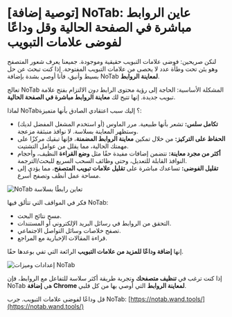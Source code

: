 # [توصية إضافة] NoTab: عاين الروابط مباشرة في الصفحة الحالية وقل وداعًا لفوضى علامات التبويب

لنكن صريحين: فوضى علامات التبويب حقيقية وموجودة. جميعنا يعرف شعور المتصفح وهو يئن تحت وطأة عدد لا يحصى من علامات التبويب المفتوحة. إذا كنت تبحث عن حل بسيط وأنيق، فأنا أوصي بشدة بإضافة NoTab **لمعاينة الروابط**.

تعالج NoTab المشكلة الأساسية: الحاجة إلى رؤية محتوى الرابط *دون* الالتزام بفتح علامة تبويب جديدة. إنها تتيح لك **معاينة الروابط مباشرة في الصفحة الحالية**.

لماذا NoTab؟ إليك سبب اعتقادي الصادق بأنها متميزة:

*   **تكامل سلس:** تشعر بأنها طبيعية. مرر الماوس (أو استخدم المشغل المفضل لديك) وستظهر المعاينة بسلاسة. لا نوافذ منبثقة مزعجة.
*   **الحفاظ على التركيز:** من خلال تمكين **معاينة الروابط المضمنة**، فإنها تبقيك مركزًا على مهمتك الحالية، مما يقلل من عوامل التشتيت.
*   **أكثر من مجرد معاينة:** تتضمن إضافات مفيدة حقًا مثل **وضع القراءة** النظيف، وأحجام النوافذ القابلة للتعديل، وحتى وظائف السحب السريع للبحث/الترجمة.
*   **تقليل الفوضى:** تساعدك مباشرة على **تقليل علامات تبويب المتصفح**، مما يؤدي إلى مساحة عمل أنظف وتصفح أسرع.

![NoTab تعاين رابطًا بسلاسة](images/notab1.png)

فكر في المواقف التي تتألق فيها NoTab:
*   مسح نتائج البحث.
*   التحقق من الروابط في رسائل البريد الإلكتروني أو المستندات.
*   تصفح خلاصات وسائل التواصل الاجتماعي.
*   قراءة المقالات الإخبارية مع المراجع.

إنها **إضافة وداعًا للمزيد من علامات التبويب** الرائعة التي تفي بوعدها حقًا.

![إعدادات وميزات NoTab](images/notab2.png)

إذا كنت ترغب في **تنظيف متصفحك** وتجربة طريقة أكثر سلاسة للتفاعل مع الروابط، فإن NoTab هي **إضافة Chrome لمعاينة الروابط** التي أوصي بها من كل قلبي.

قل وداعًا لفوضى علامات التبويب. جرب NoTab: [https://notab.wand.tools/](https://notab.wand.tools/)
